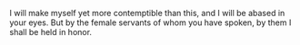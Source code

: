 I will make myself yet more contemptible than this, and I will be abased in your eyes. But by the female servants of whom you have spoken, by them I shall be held in honor.

